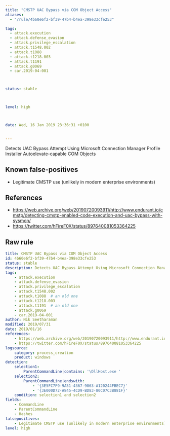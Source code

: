 ```yaml
---
title: "CMSTP UAC Bypass via COM Object Access"
aliases:
  - "/rule/4b60e6f2-bf39-47b4-b4ea-398e33cfe253"

tags:
  - attack.execution
  - attack.defense_evasion
  - attack.privilege_escalation
  - attack.t1548.002
  - attack.t1088
  - attack.t1218.003
  - attack.t1191
  - attack.g0069
  - car.2019-04-001



status: stable



level: high



date: Wed, 16 Jan 2019 23:36:31 +0100


---
```


Detects UAC Bypass Attempt Using Microsoft Connection Manager Profile Installer Autoelevate-capable COM Objects

<!--more-->


## Known false-positives

* Legitimate CMSTP use (unlikely in modern enterprise environments)



## References

* https://web.archive.org/web/20190720093911/http://www.endurant.io/cmstp/detecting-cmstp-enabled-code-execution-and-uac-bypass-with-sysmon/
* https://twitter.com/hFireF0X/status/897640081053364225


## Raw rule
```yaml
title: CMSTP UAC Bypass via COM Object Access
id: 4b60e6f2-bf39-47b4-b4ea-398e33cfe253
status: stable
description: Detects UAC Bypass Attempt Using Microsoft Connection Manager Profile Installer Autoelevate-capable COM Objects
tags:
    - attack.execution
    - attack.defense_evasion
    - attack.privilege_escalation
    - attack.t1548.002
    - attack.t1088  # an old one
    - attack.t1218.003
    - attack.t1191  # an old one
    - attack.g0069
    - car.2019-04-001
author: Nik Seetharaman
modified: 2019/07/31
date: 2019/01/16
references:
    - https://web.archive.org/web/20190720093911/http://www.endurant.io/cmstp/detecting-cmstp-enabled-code-execution-and-uac-bypass-with-sysmon/
    - https://twitter.com/hFireF0X/status/897640081053364225
logsource:
    category: process_creation
    product: windows
detection:
    selection1:
        ParentCommandLine|contains: '\DllHost.exe '
    selection2:
        ParentCommandLine|endswith:
            - '{3E5FC7F9-9A51-4367-9063-A120244FBEC7}'
            - '{3E000D72-A845-4CD9-BD83-80C07C3B881F}'
    condition: selection1 and selection2
fields:
    - CommandLine
    - ParentCommandLine
    - Hashes
falsepositives:
    - Legitimate CMSTP use (unlikely in modern enterprise environments)
level: high

```
